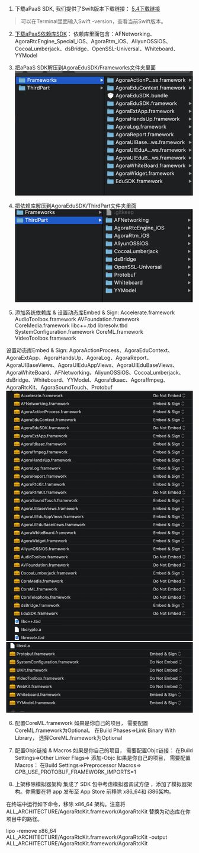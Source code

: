 1. 下载aPaaS SDK, 我们提供了Swift版本下载链接：
 [5.4下载链接](https://github.com/AgoraIO-Community/CloudClass-iOS/releases/download/1.1.2.1/AgoraClassroomSpecialSDK-1.1.2-5.4.zip)
> 可以在Terminal里面输入Swift -version，查看当前Swift版本。

2. [下载aPaaS依赖库SDK](https://github.com/AgoraIO-Community/CloudClass-iOS/releases/download/v1.1.2.1/ThirdPartSpecial-1.1.2.zip)：
依赖库里面包含：AFNetworking、AgoraRtcEngine_Special_iOS、AgoraRtm_iOS、AliyunOSSiOS、CocoaLumberjack、dsBridge、OpenSSL-Universal、Whiteboard、YYModel

3. 把aPaaS SDK解压到AgoraEduSDK/Frameworks文件夹里面
![PaaS库](./aPaaS库位置.png)

4. 把依赖库解压到AgoraEduSDK/ThirdPart文件夹里面
![依赖库](./依赖库位置.png)

5.  添加系统依赖库 &  设置动态库Embed & Sign:
Accelerate.framework
AudioToolbox.framework
AVFoundation.framework
CoreMedia.framework
libc++.tbd
libresolv.tbd
SystemConfiguration.framework
CoreML.framework
VideoToolbox.framework

设置动态库Embed & Sign:
AgoraActionProcess、AgoraEduContext、AgoraExtApp、AgoraHandsUp、AgoraLog、AgoraReport、AgoraUIBaseViews、AgoraUIEduAppViews、AgoraUIEduBaseViews、AgoraWhiteBoard、AFNetworking、AliyunOSSiOS、CocoaLumberjack、dsBridge、Whiteboard、YYModel、Agorafdkaac、Agoraffmpeg、AgoraRtcKit、AgoraSoundTouch、Protobuf
![库配置-1](./库配置-1.png)
![库配置-2](./库配置-2.png)

6. 配置CoreML.framework
如果是你自己的项目， 需要配置CoreML.framework为Optional。
在Build Phases=>Link Binary With Library， 选择CoreML.framework为Optional

7. 配置Objc链接 & Macros
如果是你自己的项目， 需要配置Objc链接：
在Build Settings=>Other Linker Flags=> 添加-Objc
如果是你自己的项目， 需要配置Macros：
在Build Settings=>Preprocessor Macros=> GPB_USE_PROTOBUF_FRAMEWORK_IMPORTS=1

8. 上架移除模拟器架构
集成了 SDK 包中考虑模拟器调试方便 ，添加了模拟器架构。你需要在将 app 发布至 App Store 前移除 x86_64和 i386架构。

在终端中运行如下命令，移除 x86_64 架构。注意将 ALL_ARCHITECTURE/AgoraRtcKit.framework/AgoraRtcKit 替换为动态库在你项目中的路径。

lipo -remove x86_64 ALL_ARCHITECTURE/AgoraRtcKit.framework/AgoraRtcKit -output ALL_ARCHITECTURE/AgoraRtcKit.framework/AgoraRtcKit



